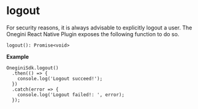 
# logout

For security reasons, it is always advisable to explicitly logout a user. The Onegini React Native Plugin exposes the following function to do so.


`logout(): Promise<void>`

**Example**
```
OneginiSdk.logout()
  .then(() => {
    console.log('Logout succeed!');
  })
  .catch(error => {
    console.log('Logout failed!: ', error);
  });
```
